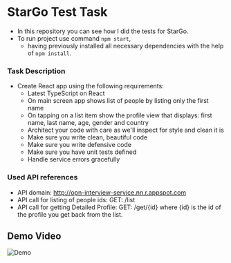 # StarGo Test Task

- In this repository you can see how I did the tests for StarGo.
- To run project use command ```npm start```,
    * having previously installed all necessary dependencies with the help of ```npm install```.

### Task Description

* Create React app using the following requirements:
    * Latest TypeScript on React
    * On main screen app shows list of people by listing only the first name
    * On tapping on a list item show the profile view that displays: first name, last name, age,
      gender and country
    * Architect your code with care as we'll inspect for style and clean it is
    * Make sure you write clean, beautiful code
    * Make sure you write defensive code
    * Make sure you have unit tests defined
    * Handle service errors gracefully

### Used API references

* API domain: http://opn-interview-service.nn.r.appspot.com
* API call for listing of people ids: GET: /list
* API call for getting Detailed Profile: GET: /get/{id} where {id} is the id of the profile you
  get back from the list.

## Demo Video

![Demo](https://user-images.githubusercontent.com/94409173/188242211-b5aa669e-46b9-4d75-bd2c-307bfe590c26.gif)